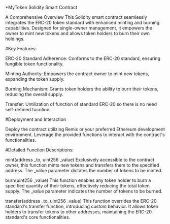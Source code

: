 *MyToken Solidity Smart Contract

A Comprehensive Overview
This Solidity smart contract seamlessly integrates the ERC-20 token standard with enhanced minting and burning capabilities. Designed for single-owner management, it empowers the owner to mint new tokens and allows token holders to burn their own holdings.

#Key Features:

ERC-20 Standard Adherence: Conforms to the ERC-20 standard, ensuring fungible token functionality.

Minting Authority: Empowers the contract owner to mint new tokens, expanding the token supply.

Burning Mechanism: Grants token holders the ability to burn their tokens, reducing the overall supply.

Transfer: Untilization of function of standard ERC-20 so there is no need self-defined fucntion.

#Deployment and Interaction

Deploy the contract utilizing Remix or your preferred Ethereum development environment.
Leverage the provided functions to interact with the contract's functionalities.

#Detailed Function Descriptions:

mint(address _to, uint256 _value)
Exclusively accessible to the contract owner, this function mints new tokens and transfers them to the specified address. The _value parameter dictates the number of tokens to be minted.

burn(uint256 _value)
This function enables any token holder to burn a specified quantity of their tokens, effectively reducing the total token supply. The _value parameter indicates the number of tokens to be burned.

transfer(address _to, uint256 _value)
This function overrides the ERC-20 standard's transfer function, introducing custom behavior. It allows token holders to transfer tokens to other addresses, maintaining the ERC-20 standard's core functionalities.
